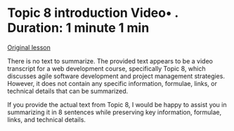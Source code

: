 # Topic 8 introduction Video• . Duration: 1 minute 1 min

[Original lesson](https://www.coursera.org/learn/uol-web-development/lecture/VaGjg/topic-8-introduction)

There is no text to summarize. The provided text appears to be a video transcript for a web development course, specifically Topic 8, which discusses agile software development and project management strategies. However, it does not contain any specific information, formulae, links, or technical details that can be summarized.

If you provide the actual text from Topic 8, I would be happy to assist you in summarizing it in 8 sentences while preserving key information, formulae, links, and technical details.

